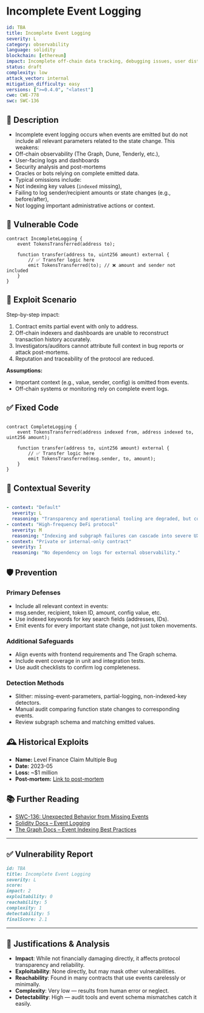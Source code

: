 # Incomplete Event Logging

```YAML
id: TBA
title: Incomplete Event Logging 
severity: L
category: observability
language: solidity
blockchain: [ethereum]
impact: Incomplete off-chain data tracking, debugging issues, user distrust
status: draft
complexity: low
attack_vector: internal
mitigation_difficulty: easy
versions: [">=0.4.0", "<latest"]
cwe: CWE-778
swc: SWC-136
```

## 📝 Description

- Incomplete event logging occurs when events are emitted but do not include all relevant parameters related to the state change. This weakens:
- Off-chain observability (The Graph, Dune, Tenderly, etc.),
- User-facing logs and dashboards
- Security analysis and post-mortems
- Oracles or bots relying on complete emitted data.
- Typical omissions include:
- Not indexing key values (`indexed` missing),
- Failing to log sender/recipient amounts or state changes (e.g., before/after),
- Not logging important administrative actions or context.

## 🚨 Vulnerable Code

```solidity
contract IncompleteLogging {
    event TokensTransferred(address to);

    function transfer(address to, uint256 amount) external {
        // ✅ Transfer logic here
        emit TokensTransferred(to); // ❌ amount and sender not included
    }
}
```
## 🧪 Exploit Scenario

Step-by-step impact:

1. Contract emits partial event with only to address.
2. Off-chain indexers and dashboards are unable to reconstruct transaction history accurately.
3. Investigators/auditors cannot attribute full context in bug reports or attack post-mortems.
4. Reputation and traceability of the protocol are reduced.

**Assumptions:**

- Important context (e.g., value, sender, config) is omitted from events.
- Off-chain systems or monitoring rely on complete event logs.

## ✅ Fixed Code

```solidity

contract CompleteLogging {
    event TokensTransferred(address indexed from, address indexed to, uint256 amount);

    function transfer(address to, uint256 amount) external {
        // ✅ Transfer logic here
        emit TokensTransferred(msg.sender, to, amount);
    }
}
```

## 🧭 Contextual Severity

```yaml

- context: "Default"
  severity: L
  reasoning: "Transparency and operational tooling are degraded, but core assets are not at risk."
- context: "High-frequency DeFi protocol"
  severity: M
  reasoning: "Indexing and subgraph failures can cascade into severe UX or trading bugs."
- context: "Private or internal-only contract"
  severity: I
  reasoning: "No dependency on logs for external observability."
```

## 🛡️ Prevention

### Primary Defenses

- Include all relevant context in events:
- msg.sender, recipient, token ID, amount, config value, etc.
- Use indexed keywords for key search fields (addresses, IDs).
- Emit events for every important state change, not just token movements.

### Additional Safeguards

- Align events with frontend requirements and The Graph schema.
- Include event coverage in unit and integration tests.
- Use audit checklists to confirm log completeness.

### Detection Methods

- Slither: missing-event-parameters, partial-logging, non-indexed-key detectors.
- Manual audit comparing function state changes to corresponding events.
- Review subgraph schema and matching emitted values.

## 🕰️ Historical Exploits

- **Name:** Level Finance Claim Multiple Bug 
- **Date:** 2023-05
- **Loss:** ~$1 million  
- **Post-mortem:** [Link to post-mortem](https://cointelegraph.com/news/level-finance-confirms-1m-exploit-due-to-buggy-smart-contract) 

## 📚 Further Reading

- [SWC-136: Unexpected Behavior from Missing Events](https://swcregistry.io/docs/SWC-136) 
- [Solidity Docs – Event Logging](https://docs.soliditylang.org/en/latest/contracts.html#events) 
- [The Graph Docs – Event Indexing Best Practices](https://thegraph.com/docs/en/developing/defining-a-subgraph/) 

---

## ✅ Vulnerability Report 

```markdown
id: TBA
title: Incomplete Event Logging 
severity: L
score:
impact: 2         
exploitability: 0 
reachability: 5   
complexity: 1     
detectability: 5  
finalScore: 2.1
```

---

## 📄 Justifications & Analysis

- **Impact**: While not financially damaging directly, it affects protocol transparency and reliability.
- **Exploitability**: None directly, but may mask other vulnerabilities.
- **Reachability**: Found in many contracts that use events carelessly or minimally.
- **Complexity**: Very low — results from human error or neglect.
- **Detectability**: High — audit tools and event schema mismatches catch it easily.
